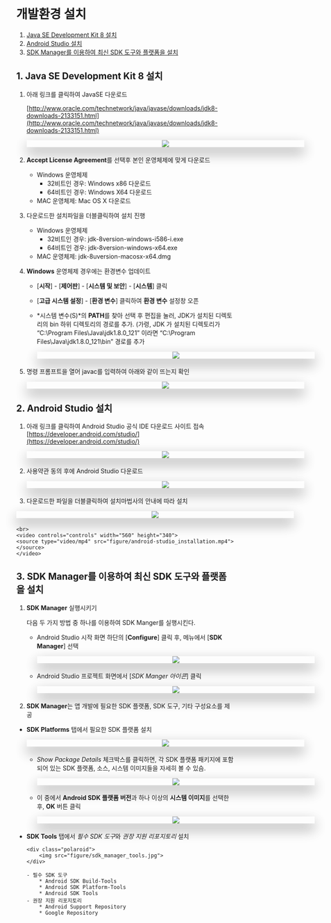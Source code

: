 <style>
div.polaroid {
  	width: 640px;
  	box-shadow: 0 10px 30px 0 rgba(0, 0, 0, 0.2), 0 16px 30px 0 rgba(0, 0, 0, 0.19);
  	text-align: center;
	margin-bottom: 0.5cm;
}
</style>
# 개발환경 설치
1. [Java SE Development Kit 8 설치](#install_jdk)
2. [Android Studio 설치](#install_android_studio)
3. [SDK Manager를 이용하여 최신 SDK 도구와 플랫폼을 설치](#sdk_tools_plaforms)

## <a name="install_jdk"></a>1. Java SE Development Kit 8 설치1. 아래 링크를 클릭하여 JavaSE 다운로드

	[http://www.oracle.com/technetwork/java/javase/downloads/jdk8-downloads-2133151.html](http://www.oracle.com/technetwork/java/javase/downloads/jdk8-downloads-2133151.html)

	<div class="polaroid">
		<img src="figure/jdk-download.jpeg">
	<br>
	</div>

2. **Accept License Agreement**를 선택후 본인 운영체제에 맞게 다운로드
	* Windows 운영체제
		- 32비트인 경우: Windows x86 다운로드
		- 64비트인 경우: Windows X64 다운로드
	* MAC 운영체제: Mac OS X 다운로드
3. 다운로드한 설치파일을 더블클릭하여 설치 진행
	* Windows 운영체제
		- 32비트인 경우: jdk-8version-windows-i586-i.exe
		- 64비트인 경우: jdk-8version-windows-x64.exe
	* MAC 운영체제: jdk-8uversion-macosx-x64.dmg
4. **Windows** 운영체제 경우에는 환경변수 업데이트
	* [**시작**] - [**제어판**] - [**시스템 및 보안**] - [**시스템**] 클릭
	* [**고급 시스템 설정**] - [**환경 변수**] 클릭하여 **환경 변수** 설정창 오픈
	* *시스템 변수(S)*의 **PATH**를 찾아 선택 후 편집을 눌러, JDK가 설치된 디렉토리의 bin 하위 디렉토리의 경로를 추가. (가령, JDK 가 설치된 디렉토리가 “C:\Program Files\Java\jdk1.8.0_121” 이라면 “C:\Program Files\Java\jdk1.8.0_121\bin” 경로를 추가

		<div class="polaroid">
			<img src="figure/env.jpg">
		</div>

5. 명령 프롬프트을 열어 javac를 입력하여 아래와 같이 뜨는지 확인

	<div class="polaroid">
		<img src="figure/java.jpg">
	</div>

## <a name="install_android_studio"></a>2. Android Studio 설치
1. 아래 링크를 클릭하여 Android Studio 공식 IDE 다운로드 사이트 접속
	[https://developer.android.com/studio/](https://developer.android.com/studio/)

	<div class="polaroid">
		<img src="figure/android_studio.jpeg">
	</div>

2. 사용약관 동의 후에 Android Studio 다운로드

	<div class="polaroid">
		<img src="figure/agreement.JPG">
	</div>

3. 다운로드한 파일을 더블클릭하여 설치마법사의 안내에 따라 설치
  <div class="polaroid">
    <img src="figure/install.png">
  </div>

	<br>
	<video controls="controls" width="560" height="340">
  	<source type="video/mp4" src="figure/android-studio_installation.mp4"></source>
	</video>

## <a name="sdk_tools_plaforms"></a>3. SDK Manager를 이용하여 최신 SDK 도구와 플랫폼을 설치

1. **SDK Manager** 실행시키기

	다음 두 가지 방법 중 하나를 이용하여 SDK Manger를 실행시킨다.

	- Android Studio 시작 화면 하단의 [**Configure**] 클릭 후, 메뉴에서 [**SDK Manager**] 선택
	  <div class="polaroid">
			<img src="figure/android_studio_main.png">
		</div>

	- Android Studio 프로젝트 화면에서 [*SDK Manger 아이콘*] 클릭
		<div class="polaroid">
			<img src="figure/sdk-manger-icon.jpg">
		</div>

2. **SDK Manager**는 앱 개발에 필요한 SDK 플랫폼, SDK 도구, 기타 구성요소를 제공

  - **SDK Platforms** 탭에서 필요한 SDK 플랫폼 설치
    <div class="polaroid">
      <img src="figure/sdk_manager_platforms1.PNG">
    </div>

    - *Show Package Details* 체크박스를 클릭하면, 각 SDK 플랫폼 패키지에 포함되어 있는 SDK 플랫폼, 소스, 시스템 이미지들을 자세히 볼 수 있슴.

        <div class="polaroid">
        <img src="figure/sdk_manager_platforms2.PNG">
        </div>

    - 이 중에서  **Android SDK 플랫폼 버전**과 하나 이상의 **시스템 이미지**를 선택한 후, **OK** 버튼 클릭

  		 <div class="polaroid">
  			<img src="figure/sdk_manager_platforms3.png">
  		 </div>

  - </a>**SDK Tools** 탭에서 *필수 SDK 도구*와 *권장 지원 리포지토리* 설치

		<div class="polaroid">
			<img src="figure/sdk_manager_tools.jpg">
		</div>

		- 필수 SDK 도구
			* Android SDK Build-Tools
			* Android SDK Platform-Tools
			* Android SDK Tools
		- 권장 지원 리포지토리
			* Android Support Repository
			* Google Repository
